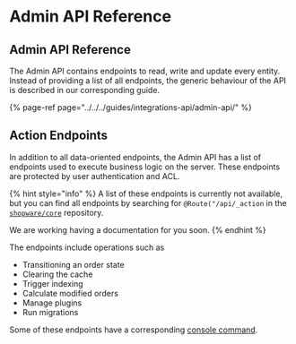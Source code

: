 # Admin API Reference

## Admin API Reference

The Admin API contains endpoints to read, write and update every entity. Instead of providing a list of all endpoints, the generic behaviour of the API is described in our corresponding guide.

{% page-ref page="../../../guides/integrations-api/admin-api/" %}

## Action Endpoints

In addition to all data-oriented endpoints, the Admin API has a list of endpoints used to execute business logic on the server. These endpoints are protected by user authentication and ACL.

{% hint style="info" %}
A list of these endpoints is currently not available, but you can find all endpoints by searching for `@Route("/api/_action` in the [`shopware/core`](../../../products/editions/community-edition.md) repository.

We are working having a documentation for you soon.
{% endhint %}

The endpoints include operations such as

* Transitioning an order state
* Clearing the cache
* Trigger indexing
* Calculate modified orders
* Manage plugins 
* Run migrations

Some of these endpoints have a corresponding [console command](../core-reference/commands-reference.md).

